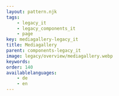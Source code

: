 ```yaml
---
layout: pattern.njk
tags: 
    - legacy_it
    - legacy_components_it
    - page
key: mediagallery-legacy_it
title: Mediagallery
parent: components-legacy_it
image: legacy/overview/mediagallery.webp
keywords: 
order: 140
availablelanguages: 
    - de
    - en
---
```


